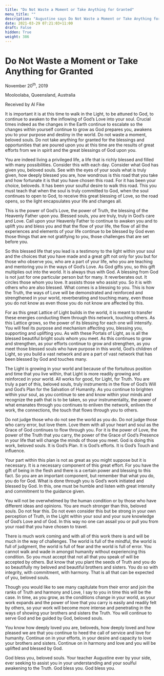 ```yaml
---
title: "Do Not Waste a Moment or Take Anything for Granted"
menu_title: ""
description: "Augustine says Do Not Waste a Moment or Take Anything for Granted"
date: 2021-03-29 07:21:03+11:00
draft: False
hidden: True
weight: 386
---
```

# Do Not Waste a Moment or Take Anything for Granted

November 20<sup>th</sup>, 2019

Mooloolaba, Queensland, Australia

Received by Al Fike


It is important it is at this time to walk in the Light, to be attuned to God, to continue to awaken to the inflowing of God’s Love into your soul. Crucial times indeed as the changes in the Earth continue to escalate so the changes within yourself continue to grow as God prepares you, awakens you to your purpose and destiny in the world. Do not waste a moment, beloved souls. Do not take anything for granted for the blessings and opportunities that are poured upon you at this time are the results of great efforts from we in spirit and the great blessings of God upon you.

You are indeed living a privileged life, a life that is richly blessed and filled with many possibilities. Consider this with each day. Consider what God has given you, beloved souls. See with the eyes of your souls what is truly given, how deeply blessed you are, how wondrous is this road that you take and how fortunate it is that you have chosen this road. For it has been your choice, beloveds. It has been your soulful desire to walk this road. This you must teach that when the soul is truly committed to God, when the soul continues to open to God, to receive this great blessing of Love, so the road opens, so the light encapsulates your life and changes all.

This is the power of God’s Love, the power of Truth, the blessing of the Heavenly Father upon you. Blessed souls, you are truly, truly in God’s care and Love. Call upon your Heavenly Father to continue to awaken you and to uplift you and bless you and that the flow of your life, the flow of all the experiences and elements of your life continue to be blessed by God even those things that are not gratifying to you, those challenges that are set before you. 

So this blessed life that you lead is a testimony to the light within your soul and the choices that you have made and a great gift not only for you but for those who observe you, who are a part of your life, who you are teaching and mentoring you in the ways of God’s Love. As God gifts you, so this gift multiplies out into the world. It is always thus with God. A blessing from God is not just for one particular person but for many. It reverberates out. It circles those whom you love. It assists those who assist you. So it is with others who are also blessed. What comes is a blessing to you. This is how the Truth, the ways of Love will be demonstrated and reinforced and strengthened in your world, reverberating and touching many, even those you do not know as even those you do not know are affected by this. 

For as this great Lattice of Light builds in the world, it is meant to transfer these energies conducting them through this network, touching others. As this Lattice grows, so the power of its blessing for each one will intensify. You will feel its purpose and mechanism affecting you, blessing you, supporting and uplifting you. As with these Portals of Light, as is all the blessed beautiful bright souls whom you meet. As this continues to grow and strengthen, as your efforts continue to grow and strengthen, as you meet those blessed souls who have purpose in this world, God’s children of Light, so you build a vast network and are a part of vast network that has been blessed by God and touches many.

The Light is growing in your world and because of the fortuitous position and time that you live within, that Light is more readily growing and reinforced in your world. All works for good, for Light, for Truth. You are truly a part of this, beloved souls, truly instruments in the flow of God’s Will and God’s Plan for the Salvation of Humanity. As you continue to brighten within your soul, as you continue to see and know within your minds and recognize the path that is to be taken, so your instrumentality, the power of what emanates through you continues to enliven the network, enliven the work, the connections, the touch that flows through you to others.

Do not judge those who do not see the world as you do. Do not judge those who carry error, but love them. Love them with all your heart and soul as the Grace of God continues to flow through you. For it is the power of Love, the power of the Truth that you carry, the power of the Grace of God’s Presence in your life that will change the minds of those you meet. God is doing this work, beloved souls. It is God’s Plan. It is God’s efforts. It is God’s Touch and influence. 

Your part within this plan is not as great as you might suppose but it is necessary. It is a necessary component of this great effort. For you have the gift of being in the flesh and there is a certain power and blessing to this fact. So you are an important component, but remember that what you do, you do for God. What is done through you is God’s work initiated and blessed by God. In this, one must be humble and listen with great intensity and commitment to the guidance given. 

You will not be overwhelmed by the human condition or by those who have different ideas and opinions. You are much stronger than this, beloved souls. Do not fear this. Do not even consider this but be strong in your own perception of Truth, in the Light within your soul and your sure knowledge of God’s Love and of God. In this way no one can assail you or pull you from your road that you have chosen to travel.

There is much work coming and with all of this work there is and will be much in the way of challenges. The world is full of the mindful, the world is full of judgment, the world is full of fear and the world is full of error. You cannot walk and wade in amongst humanity without experiencing this condition. So you must accept that not all that you speak of will be accepted by others. But know that you plant the seeds of Truth and you do so beautifully my beloved and beautiful brothers and sisters. You do so with integrity, with commitment, with harmony. That is all that can be expected of you, beloved souls. 

Though you would like to see many capitulate from their error and join the ranks of Truth and harmony and Love, I say to you in time this will be the case. In time, as you grow, as the conditions change in your world, as your work expands and the power of love that you carry is easily and readily felt by others, so your work will become more intense and penetrating in the ways of showing your brothers and sisters the Truth. You will continue to serve God and be guided by God, beloved souls. 

You know how deeply loved you are, beloveds, how deeply loved and how pleased we are that you continue to heed the call of service and love for humanity. Continue on in your efforts, in your desire and capacity to love your brothers and sisters. Continue on in harmony and love and you will be uplifted and blessed by God.

God bless you, beloved souls. Your teacher Augustine ever by your side, ever seeking to assist you in your understanding and your soulful awakening to the Truth. God bless you. God bless you. 